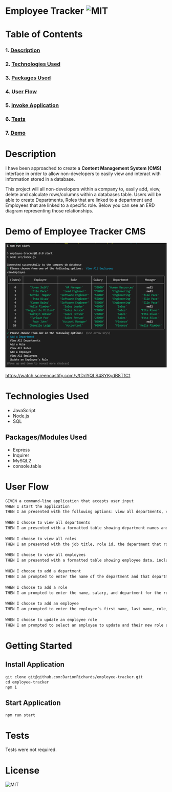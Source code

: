 # **Employee Tracker** ![MIT](https://img.shields.io/github/license/DarionRichards/employee-tracker?color=teal)

# Table of Contents

### 1. [Description](#introduction)

### 2. [Technologies Used](#technologies-used)

### 3. [Packages Used](#packages-used)

### 4. [User Flow](#user-flow)

### 5. [Invoke Application](#invoke-application)

### 6. [Tests](#tests)

### 7. [Demo](#demo)

#

# Description

I have been approached to create a **Content Management System (CMS)** interface in order to allow non-developers to easily view and interact with information stored in a database.

This project will all non-developers within a company to, easily add, view, delete and calculate rows/columns within a databases table. Users will be able to create Departments, Roles that are linked to a department and Employees that are linked to a specific role. Below you can see an ERD diagram representing those relationships.

# Demo of Employee Tracker CMS

![portfolio demo](./assets/img/employee-table.png)

https://watch.screencastify.com/v/tDrlYQLS48YKydB8TfC1

# Technologies Used

- JavaScript
- Node.js
- SQL

## Packages/Modules Used

- Express
- Inquirer
- MySQL2
- console.table

# User Flow

```md
GIVEN a command-line application that accepts user input
WHEN I start the application
THEN I am presented with the following options: view all departments, view all roles, view all employees, add a department, add a role, add an employee, and update an employee role

WHEN I choose to view all departments
THEN I am presented with a formatted table showing department names and department ids

WHEN I choose to view all roles
THEN I am presented with the job title, role id, the department that role belongs to, and the salary for that role

WHEN I choose to view all employees
THEN I am presented with a formatted table showing employee data, including employee ids, first names, last names, job titles, departments, salaries, and managers that the employees report to

WHEN I choose to add a department
THEN I am prompted to enter the name of the department and that department is added to the database

WHEN I choose to add a role
THEN I am prompted to enter the name, salary, and department for the role and that role is added to the database

WHEN I choose to add an employee
THEN I am prompted to enter the employee’s first name, last name, role, and manager, and that employee is added to the database

WHEN I choose to update an employee role
THEN I am prompted to select an employee to update and their new role and this information is updated in the database
```

# Getting Started

## Install Application

```
git clone git@github.com:DarionRichards/employee-tracker.git
cd employee-tracker
npm i
```

## Start Application

```
npm run start
```

# Tests

Tests were not required.

# License

![MIT](https://img.shields.io/github/license/DarionRIchards/employee-tracker?color=teal&style=for-the-badge)
